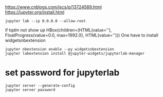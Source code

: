 
https://www.cnblogs.com/jscs/p/13724589.html
https://jupyter.org/install.html


```
jupyter lab --ip 0.0.0.0 --allow-root

```


if tqdm not show up 
HBox(children=(HTML(value=''), FloatProgress(value=0.0, max=1992.0), HTML(value='')))
One have to install widgetsnbextension
```
jupyter nbextension enable --py widgetsnbextension 
jupyter labextension install @jupyter-widgets/jupyterlab-manager
```


# set password for jupyterlab

```
jupyter server --generate-config
jupyter server password
```


